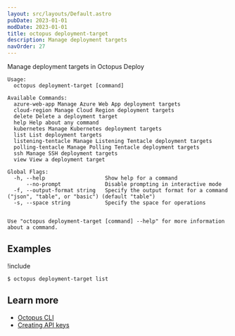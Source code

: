 ```yaml
---
layout: src/layouts/Default.astro
pubDate: 2023-01-01
modDate: 2023-01-01
title: octopus deployment-target
description: Manage deployment targets
navOrder: 27
---
```


Manage deployment targets in Octopus Deploy


```
Usage:
  octopus deployment-target [command]

Available Commands:
  azure-web-app Manage Azure Web App deployment targets
  cloud-region Manage Cloud Region deployment targets
  delete Delete a deployment target
  help Help about any command
  kubernetes Manage Kubernetes deployment targets
  list List deployment targets
  listening-tentacle Manage Listening Tentacle deployment targets
  polling-tentacle Manage Polling Tentacle deployment targets
  ssh Manage SSH deployment targets
  view View a deployment target

Global Flags:
  -h, --help                   Show help for a command
      --no-prompt              Disable prompting in interactive mode
  -f, --output-format string   Specify the output format for a command ("json", "table", or "basic") (default "table")
  -s, --space string           Specify the space for operations


Use "octopus deployment-target [command] --help" for more information about a command.
```

## Examples

!include <samples-instance>


```
$ octopus deployment-target list

```

## Learn more

- [Octopus CLI](/docs/octopus-rest-api/cli)
- [Creating API keys](/docs/octopus-rest-api/how-to-create-an-api-key)